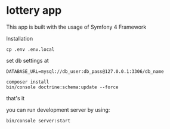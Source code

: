 # lottery app
This app is built with the usage of Symfony 4 Framework

Installation
```
cp .env .env.local
```
set db settings at 
```
DATABASE_URL=mysql://db_user:db_pass@127.0.0.1:3306/db_name
```
```
composer install
bin/console doctrine:schema:update --force
```

that's it

you can run development server by using:
```
bin/console server:start
```
